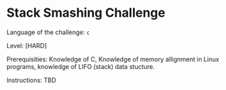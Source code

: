 # Stack Smashing Challenge

Language of the challenge: `c`

Level: [HARD]

Prerequisities: Knowledge of C, Knowledge of memory allignment in Linux programs, knowledge of LIFO (stack) data stucture.

Instructions: TBD
